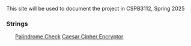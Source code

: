This site will be used to document the project
in CSPB3112, Spring 2025

<h3>Strings</h3>
<ul>
  <a href="Palindrome.html">Palindrome Check</a>
  <a href="Caesar_Cipher.html">Caesar Cipher Encryptor</a>
</ul>
